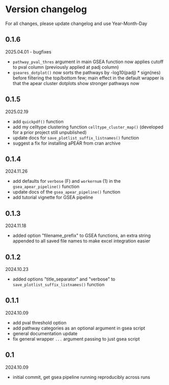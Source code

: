 # Version changelog

For all changes, please update changelog and use Year-Month-Day

## 0.1.6
2025.04.01 - bugfixes
- `pathway_pval_thres` argument in main GSEA function now applies cutoff to pval column (previously applied at padj column)
- `gseares_dotplot()` now sorts the pathways by -log10(padj) * sign(nes) before filtering the top/bottom few; main effect in the default wrapper is that the apear cluster dotplots show stronger pathways now 

## 0.1.5
2025.02.19
- add `quickpdf()` function
- add my celltype clustering function `celltype_cluster_map()` (developed for a prior project still unpublished)
- update docs for `save_plotlist_suffix_listnames()` function
- suggest a fix for installing aPEAR from cran archive

## 0.1.4
2024.11.26
- add defaults for `verbose` (F) and `workernum` (1) in the `gsea_apear_pipeline()` function
- update docs of the `gsea_apear_pipeline()` function
- add tutorial vignette for GSEA pipeline

## 0.1.3
2024.11.18
- added option "filename_prefix" to GSEA functions, an extra string appended to all saved file names to make excel integration easier


## 0.1.2
2024.10.23
- added options "title_separator" and "verbose" to `save_plotlist_suffix_listnames()` function

## 0.1.1
2024.10.09
- add pval threshold option
- add pathway categories as an optional argument in gsea script
- general documentation update
- fix general wrapper `...` argument passing to just gsea script

## 0.1
2024.10.09
- initial commit, get gsea pipeline running reproducibly across runs